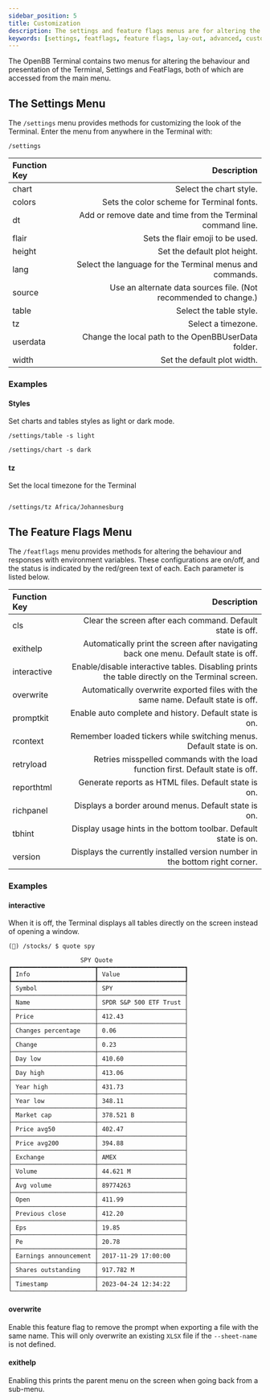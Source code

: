 ```yaml
---
sidebar_position: 5
title: Customization
description: The settings and feature flags menus are for altering the behaviour and presentation of the Terminal, both are accessed from the main menu.
keywords: [settings, featflags, feature flags, lay-out, advanced, customizing, openbb terminal]
---
```

The OpenBB Terminal contains two menus for altering the behaviour and presentation of the Terminal, Settings and FeatFlags, both of which are accessed from the main menu.

## The Settings Menu

The `/settings` menu provides methods for customizing the look of the Terminal.  Enter the menu from anywhere in the Terminal with:

```console
/settings
```

| Function Key |                                                      Description |
| :----------- | ---------------------------------------------------------------: |
| chart        |                                          Select the chart style. |
| colors       |                        Sets the color scheme for Terminal fonts. |
| dt           |      Add or remove date and time from the Terminal command line. |
| flair        |                                 Sets the flair emoji to be used. |
| height       |                                     Set the default plot height. |
| lang         |         Select the language for the Terminal menus and commands. |
| source       | Use an alternate data sources file. (Not recommended to change.) |
| table        |                                          Select the table style. |
| tz           |                                               Select a timezone. |
| userdata     |              Change the local path to the OpenBBUserData folder. |
| width        |                                      Set the default plot width. |

### Examples

#### Styles

Set charts and tables styles as light or dark mode.

```console
/settings/table -s light
```

```console
/settings/chart -s dark
```

#### tz

Set the local timezone for the Terminal

```console

/settings/tz Africa/Johannesburg
```

## The Feature Flags Menu

The `/featflags` menu provides methods for altering the behaviour and responses with environment variables.  These configurations are on/off, and the status is indicated by the red/green text of each.  Each parameter is listed below.

| Function Key |                                                                                     Description |
| :----------- | ----------------------------------------------------------------------------------------------: |
| cls          |                                     Clear the screen after each command.  Default state is off. |
| exithelp     |           Automatically print the screen after navigating back one menu.  Default state is off. |
| interactive  | Enable/disable interactive tables.  Disabling prints the table directly on the Terminal screen. |
| overwrite    |               Automatically overwrite exported files with the same name.  Default state is off. |
| promptkit    |                                         Enable auto complete and history.  Default state is on. |
| rcontext     |                            Remember loaded tickers while switching menus.  Default state is on. |
| retryload    |                Retries misspelled commands with the load function first.  Default state is off. |
| reporthtml   |                                           Generate reports as HTML files.  Default state is on. |
| richpanel    |                                           Displays a border around menus.  Default state is on. |
| tbhint       |                                Display usage hints in the bottom toolbar.  Default state is on. |
| version      |                     Displays the currently installed version number in the bottom right corner. |

### Examples

#### interactive

When it is off, the Terminal displays all tables directly on the screen instead of opening a window.

```console
(🦋) /stocks/ $ quote spy

                    SPY Quote                   
┏━━━━━━━━━━━━━━━━━━━━━━━┳━━━━━━━━━━━━━━━━━━━━━━━━┓
┃ Info                  ┃ Value                  ┃
┡━━━━━━━━━━━━━━━━━━━━━━━╇━━━━━━━━━━━━━━━━━━━━━━━━┩
│ Symbol                │ SPY                    │
├───────────────────────┼────────────────────────┤
│ Name                  │ SPDR S&P 500 ETF Trust │
├───────────────────────┼────────────────────────┤
│ Price                 │ 412.43                 │
├───────────────────────┼────────────────────────┤
│ Changes percentage    │ 0.06                   │
├───────────────────────┼────────────────────────┤
│ Change                │ 0.23                   │
├───────────────────────┼────────────────────────┤
│ Day low               │ 410.60                 │
├───────────────────────┼────────────────────────┤
│ Day high              │ 413.06                 │
├───────────────────────┼────────────────────────┤
│ Year high             │ 431.73                 │
├───────────────────────┼────────────────────────┤
│ Year low              │ 348.11                 │
├───────────────────────┼────────────────────────┤
│ Market cap            │ 378.521 B              │
├───────────────────────┼────────────────────────┤
│ Price avg50           │ 402.47                 │
├───────────────────────┼────────────────────────┤
│ Price avg200          │ 394.88                 │
├───────────────────────┼────────────────────────┤
│ Exchange              │ AMEX                   │
├───────────────────────┼────────────────────────┤
│ Volume                │ 44.621 M               │
├───────────────────────┼────────────────────────┤
│ Avg volume            │ 89774263               │
├───────────────────────┼────────────────────────┤
│ Open                  │ 411.99                 │
├───────────────────────┼────────────────────────┤
│ Previous close        │ 412.20                 │
├───────────────────────┼────────────────────────┤
│ Eps                   │ 19.85                  │
├───────────────────────┼────────────────────────┤
│ Pe                    │ 20.78                  │
├───────────────────────┼────────────────────────┤
│ Earnings announcement │ 2017-11-29 17:00:00    │
├───────────────────────┼────────────────────────┤
│ Shares outstanding    │ 917.782 M              │
├───────────────────────┼────────────────────────┤
│ Timestamp             │ 2023-04-24 12:34:22    │
└───────────────────────┴────────────────────────┘
```

#### overwrite

Enable this feature flag to remove the prompt when exporting a file with the same name.  This will only overwrite an existing `XLSX` file if the `--sheet-name` is not defined.

#### exithelp

Enabling this prints the parent menu on the screen when going back from a sub-menu.
